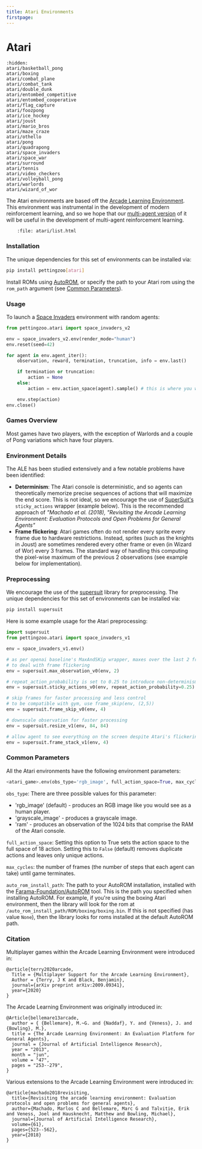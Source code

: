 ```yaml
---
title: Atari Environments
firstpage:
---
```


# Atari

```{toctree}
:hidden:
atari/basketball_pong
atari/boxing
atari/combat_plane
atari/combat_tank
atari/double_dunk
atari/entombed_competitive
atari/entombed_cooperative
atari/flag_capture
atari/foozpong
atari/ice_hockey
atari/joust
atari/mario_bros
atari/maze_craze
atari/othello
atari/pong
atari/quadrapong
atari/space_invaders
atari/space_war
atari/surround
atari/tennis
atari/video_checkers
atari/volleyball_pong
atari/warlords
atari/wizard_of_wor
```


The Atari environments are based off the [Arcade Learning Environment](https://github.com/mgbellemare/Arcade-Learning-Environment). This environment was instrumental in the development of modern reinforcement learning, and so we hope that our [multi-agent version](https://github.com/Farama-Foundation/Multi-Agent-ALE) of it will be useful in the development of multi-agent reinforcement learning.

```{raw} html
    :file: atari/list.html
```

### Installation

The unique dependencies for this set of environments can be installed via:

````bash
pip install pettingzoo[atari]
````

Install ROMs using [AutoROM](https://github.com/Farama-Foundation/AutoROM), or specify the path to your Atari rom using the `rom_path` argument (see [Common Parameters](#common-parameters)).

### Usage

To launch a [Space Invaders](/environments/atari/space_invaders/) environment with random agents:
```python
from pettingzoo.atari import space_invaders_v2

env = space_invaders_v2.env(render_mode="human")
env.reset(seed=42)

for agent in env.agent_iter():
    observation, reward, termination, truncation, info = env.last()

    if termination or truncation:
        action = None
    else:
        action = env.action_space(agent).sample() # this is where you would insert your policy

    env.step(action)
env.close()
```

### Games Overview

Most games have two players, with the exception of Warlords and a couple of Pong variations which have four players.

### Environment Details

The ALE has been studied extensively and a few notable problems have been identified:

* **Determinism**: The Atari console is deterministic, and so agents can theoretically memorize precise sequences of actions that will maximize the end score. This is not ideal, so we encourage the use of [SuperSuit's](https://github.com/Farama-Foundation/SuperSuit) `sticky_actions` wrapper (example below). This is the recommended approach of  *"Machado et al. (2018), "Revisiting the Arcade Learning Environment: Evaluation Protocols and Open Problems for General Agents"*
* **Frame flickering**: Atari games often do not render every sprite every frame due to hardware restrictions. Instead, sprites (such as the knights in Joust) are sometimes rendered every other frame or even (in Wizard of Wor) every 3 frames. The standard way of handling this computing the pixel-wise maximum of the previous 2 observations (see example below for implementation).

### Preprocessing

We encourage the use of the [supersuit](https://github.com/Farama-Foundation/SuperSuit) library for preprocessing. The unique dependencies for this set of environments can be installed via:

 ````bash
pip install supersuit
 ````

Here is some example usage for the Atari preprocessing:

``` python
import supersuit
from pettingzoo.atari import space_invaders_v1

env = space_invaders_v1.env()

# as per openai baseline's MaxAndSKip wrapper, maxes over the last 2 frames
# to deal with frame flickering
env = supersuit.max_observation_v0(env, 2)

# repeat_action_probability is set to 0.25 to introduce non-determinism to the system
env = supersuit.sticky_actions_v0(env, repeat_action_probability=0.25)

# skip frames for faster processing and less control
# to be compatible with gym, use frame_skip(env, (2,5))
env = supersuit.frame_skip_v0(env, 4)

# downscale observation for faster processing
env = supersuit.resize_v1(env, 84, 84)

# allow agent to see everything on the screen despite Atari's flickering screen problem
env = supersuit.frame_stack_v1(env, 4)
```

### Common Parameters

All the Atari environments have the following environment parameters:

``` python
<atari_game>.env(obs_type='rgb_image', full_action_space=True, max_cycles=100000, auto_rom_install_path=None)
```

`obs_type`:  There are three possible values for this parameter:

* 'rgb_image' (default) - produces an RGB image like you would see as a human player.
* 'grayscale_image' - produces a grayscale image.
* 'ram' - produces an observation of the 1024 bits that comprise the RAM of the Atari console.

`full_action_space`: Setting this option to True sets the action space to the full space of 18 action. Setting this to `False` (default) removes duplicate actions and leaves only unique actions.

`max_cycles`:  the number of frames (the number of steps that each agent can take) until game terminates.

`auto_rom_install_path`: The path to your AutoROM installation, installed
with the [Farama-Foundation/AutoROM](https://github.com/Farama-Foundation/AutoROM) tool.
This is the path you specified when installing AutoROM. For example, if
you're using the boxing Atari environment, then the library will look for
the rom at
`/auto_rom_install_path/ROM/boxing/boxing.bin`.
If this is not specified (has value `None`), then the library looks for roms
installed at the default AutoROM path.


### Citation

Multiplayer games within the Arcade Learning Environment were introduced in:

```
@article{terry2020arcade,
  Title = {Multiplayer Support for the Arcade Learning Environment},
  Author = {Terry, J K and Black, Benjamin},
  journal={arXiv preprint arXiv:2009.09341},
  year={2020}
}
```

The Arcade Learning Environment was originally introduced in:

```
@Article{bellemare13arcade,
  author = { {Bellemare}, M.~G. and {Naddaf}, Y. and {Veness}, J. and {Bowling}, M.},
  title = {The Arcade Learning Environment: An Evaluation Platform for General Agents},
  journal = {Journal of Artificial Intelligence Research},
  year = "2013",
  month = "jun",
  volume = "47",
  pages = "253--279",
}
```

Various extensions to the Arcade Learning Environment were introduced in:

```
@article{machado2018revisiting,
  title={Revisiting the arcade learning environment: Evaluation protocols and open problems for general agents},
  author={Machado, Marlos C and Bellemare, Marc G and Talvitie, Erik and Veness, Joel and Hausknecht, Matthew and Bowling, Michael},
  journal={Journal of Artificial Intelligence Research},
  volume={61},
  pages={523--562},
  year={2018}
}
```
